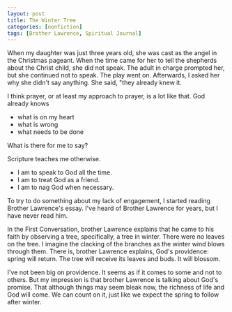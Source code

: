 ```yaml
---
layout: post
title: The Winter Tree
categories: [nonfiction]
tags: [Brother Lawrence, Spiritual Journal]
---
```


When my daughter was just three years old, she was cast as the angel in the Christmas pageant. When the time came for her to tell the shepherds about the Christ child, she did not speak. The adult in charge prompted her, but she continued not to speak. The play went on. Afterwards, I asked her why she didn't say anything. She said, "they already knew it.

I think prayer, or at least my approach to prayer, is a lot like that. God already knows

* what is on my heart
* what is wrong
* what needs to be done

What is there for me to say?

Scripture teaches me otherwise.

* I am to speak to God all the time.
* I am to treat God as a friend.
* I am to nag God when necessary.

To try to do something about my lack of engagement, I started reading  Brother Lawrence's essay. I've heard of Brother Lawrence for years, but I have never read him.

In the First Conversation, brother Lawrence explains that he came to his faith by observing a tree, specifically, a tree in winter. There were no leaves on the tree. I imagine the clacking of the branches as the winter wind blows through them. There is, brother Lawrence explains, God's providence: spring will return. The tree will receive its leaves and buds. It will blossom.

I've not been big on providence. It seems as if it comes to some and not to others. But my impression is that brother Lawrence is talking about God's promise. That although things may seem bleak now, the richness of life and God will come. We can count on it, just like we expect the spring to follow after winter.